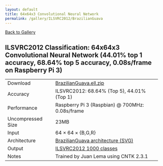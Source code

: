 ```yaml
---
layout: default
title: 64x64x3 Convolutional Neural Network
permalink: /gallery/ILSVRC2012/BrazilianGuava
---
```


[Back to Gallery](/ELL/gallery)

## ILSVRC2012 Classification: 64x64x3 Convolutional Neural Network (44.01% top 1 accuracy, 68.64% top 5 accuracy, 0.08s/frame on Raspberry Pi 3)

<table class="table table-striped table-bordered">
    <tr>
        <td> Download </td>
        <td colspan="3"> <a href="https://github.com/Microsoft/ELL-models/raw/master/models/ILSVRC2012/BrazilianGuava/BrazilianGuava.ell.zip">BrazilianGuava.ell.zip</a></td>
    </tr>
    <tr>
        <td> Accuracy </td>
        <td colspan="3"> ILSVRC2012: 68.64% (Top 5), 44.01% (Top 1) </td>
    </tr>
    <tr>
        <td> Performance </td>
        <td colspan="3"> Raspberry Pi 3 (Raspbian) @ 700MHz: 0.08s/frame </td>
    </tr>
    <tr>
        <td> Uncompressed Size </td>
        <td colspan="3"> 23MB </td>
    </tr>
    <tr>
        <td> Input </td>
        <td colspan="3"> 64 &times; 64 &times; {B,G,R} </td>
    </tr>
    <tr>
        <td> Architecture </td>
        <td>
            <a href="https://github.com/Microsoft/ELL-models/raw/master/models/ILSVRC2012/BrazilianGuava/BrazilianGuava.cntk.svg?sanitize=true" target="_blank">BrazilianGuava architecture (SVG)</a>
        </td>
    </tr>
    <tr>
        <td> Output </td>
        <td colspan="3"> <a href="https://github.com/Microsoft/ELL-models/raw/master/models/ILSVRC2012/categories.txt">ILSVRC2012 1000 classes</a> </td>
    </tr>
    <tr>
        <td> Notes </td>
        <td colspan="3"> Trained by Juan Lema using CNTK 2.3.1 </td>
    </tr>
</table>

